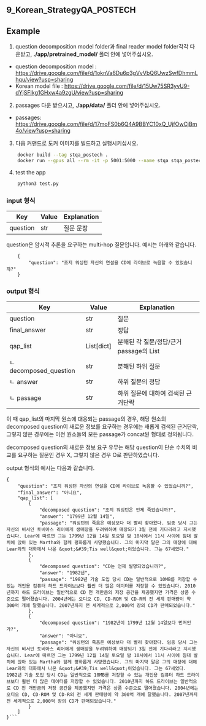 ## 9_Korean_StrategyQA_POSTECH
## Example

1. question decomposition model folder과 final reader model folder각각 다운받고, **./app/pretrained_model/** 폴더 안에 넣어주십시오.
* question decomposition model : https://drive.google.com/file/d/1oknVa6Du6p3gVvVbQ6UwzSwfDhmmLhqu/view?usp=sharing
* Korean model file : https://drive.google.com/file/d/15Uw75SR3yvU9-dYjSFIkg1GHxw4a9zgU/view?usp=sharing

2. passages 다운 받으시고, **./app/data/** 폴더 안에 넣어주십시오.
* passages: https://drive.google.com/file/d/17moFS0b6Q4A9BBYC10xQ_UjfOwCjBm4o/view?usp=sharing

3. 다음 커맨드로 도커 이미지를 빌드하고 실행시키십시오.
```bash
    docker build --tag stqa_postech . 
    docker run --gpus all --rm -it -p 5001:5000 --name stqa stqa_postech
```

4. test the app
```bash
    python3 test.py
```


### input 형식

|Key|Value|Explanation|
|-----|----|----------|
|question|str|질문 문장|

question은 암시적 추론을 요구하는 multi-hop 질문입니다. 
예시는 아래와 같습니다.

```
    {
        "question": "조지 워싱턴 자신의 연설을 CD에 라이브로 녹음할 수 있었습니까?"
    }

```

### output 형식
|Key|Value|Explanation|
|-----|----|-----------|
|question|str|질문|
|final_answer|str|정답|
|qap_list|List[dict]|분해된 각 질문/정답/근거 passage의 List|
|ㄴ decomposed_question|str|분해된 하위 질문|
|ㄴ answer|str|하위 질문의 정답|
|ㄴ passage|str|하위 질문에 대하여 검색된 근거단락|

이 때 qap_list의 마지막 원소에 대응되는 passage의 경우,
해당 원소의 decomposed question이 새로운 정보를 요구하는 경우에는 새롭게 검색된 근거단락,
그렇지 않은 경우에는 이전 원소들의 모든 passage가 concat된 형태로 정의됩니다.

decomposed question의 새로운 정보 요구 유무는 해당 question이 단순 수치의 비교를 요구하는 질문인 경우 X, 그렇지 않은 경우 O로 판단하였습니다.

output 형식의 예시는 다음과 같습니다.
```
{
    "question": "조지 워싱턴 자신의 연설을 CD에 라이브로 녹음할 수 있었습니까?",
    "final_answer": "아니요",
    "qap_list": [
        {
            "decomposed question": "조지 워싱턴은 언제 죽었습니까?",
            "answer": "1799년 12월 14일",
            "passage": "워싱턴의 죽음은 예상보다 더 빨리 찾아왔다. 임종 당시 그는 자신의 비서인 토비아스 리어에게 생매장을 두려워하여 매장되기 3일 전에 기다리라고 지시했습니다. Lear에 따르면 그는 1799년 12월 14일 토요일 밤 10시에서 11시 사이에 침대 발치에 앉아 있는 Martha와 함께 평화롭게 사망했습니다. 그의 마지막 말은 그의 매장에 대해 Lear와의 대화에서 나온 &quot;&#39;Tis well&quot;이었습니다. 그는 67세였다."
        },
        {
            "decomposed question": "CD는 언제 발명되었습니까?",
            "answer": "1982년",
            "passage": "1982년 기술 도입 당시 CD는 일반적으로 10MB를 저장할 수 있는 개인용 컴퓨터 하드 드라이브보다 훨씬 더 많은 데이터를 저장할 수 있었습니다. 2010년까지 하드 드라이브는 일반적으로 CD 천 개만큼의 저장 공간을 제공했지만 가격은 상품 수준으로 떨어졌습니다. 2004년에는 오디오 CD, CD-ROM 및 CD-R의 전 세계 판매량이 약 300억 개에 달했습니다. 2007년까지 전 세계적으로 2,000억 장의 CD가 판매되었습니다."
        },
        {
            "decomposed question": "1982년이 1799년 12월 14일보다 먼저인가?",
            "answer": "아니요",
            "passage": "워싱턴의 죽음은 예상보다 더 빨리 찾아왔다. 임종 당시 그는 자신의 비서인 토비아스 리어에게 생매장을 두려워하여 매장되기 3일 전에 기다리라고 지시했습니다. Lear에 따르면 그는 1799년 12월 14일 토요일 밤 10시에서 11시 사이에 침대 발치에 앉아 있는 Martha와 함께 평화롭게 사망했습니다. 그의 마지막 말은 그의 매장에 대해 Lear와의 대화에서 나온 &quot;&#39;Tis well&quot;이었습니다. 그는 67세였다. 1982년 기술 도입 당시 CD는 일반적으로 10MB를 저장할 수 있는 개인용 컴퓨터 하드 드라이브보다 훨씬 더 많은 데이터를 저장할 수 있었습니다. 2010년까지 하드 드라이브는 일반적으로 CD 천 개만큼의 저장 공간을 제공했지만 가격은 상품 수준으로 떨어졌습니다. 2004년에는 오디오 CD, CD-ROM 및 CD-R의 전 세계 판매량이 약 300억 개에 달했습니다. 2007년까지 전 세계적으로 2,000억 장의 CD가 판매되었습니다."
        }
    ]
}```
